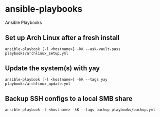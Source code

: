 # ansible-playbooks
Ansible Playbooks

## Set up Arch Linux after a fresh install
```
ansible-playbook [-l <hostname>] -kK --ask-vault-pass playbooks/archlinux_setup.yml
```

## Update the system(s) with yay
```
ansible-playbook [-l <hostname>] -kK --tags yay playbooks/archlinux_update.yml
```

## Backup SSH configs to a local SMB share
```
ansible-playbook -l <hostname> -kK --tags backup playbooks/backup.yml
```